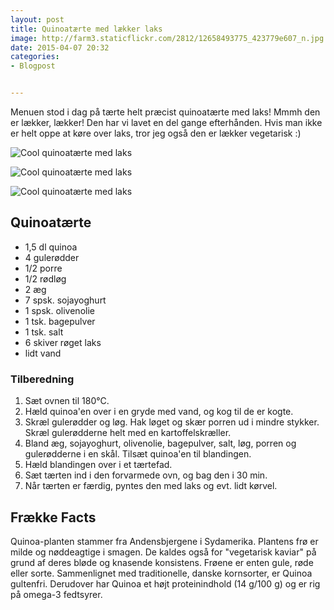 ```yaml
---
layout: post
title: Quinoatærte med lækker laks
image: http://farm3.staticflickr.com/2812/12658493775_423779e607_n.jpg
date: 2015-04-07 20:32
categories:
- Blogpost


---
```

Menuen stod i dag på tærte helt præcist quinoatærte med laks! Mmmh den er lækker, lækker! Den har vi lavet en del gange efterhånden. Hvis man ikke er helt oppe at køre over laks, tror jeg også den er lækker vegetarisk :)



![Cool quinoatærte med laks](http://farm3.staticflickr.com/2812/12658493775_423779e607.jpg)

![Cool quinoatærte med laks](http://farm4.staticflickr.com/3763/12658624223_e300268dcf.jpg)

![Cool quinoatærte med laks](http://farm8.staticflickr.com/7434/12658493635_3d0847d19c.jpg)

## Quinoatærte

- 1,5 dl quinoa
- 4 gulerødder
- 1/2 porre
- 1/2 rødløg
- 2 æg
- 7 spsk. sojayoghurt
- 1 spsk. olivenolie
- 1 tsk. bagepulver
- 1 tsk. salt
- 6 skiver røget laks
- lidt vand

### Tilberedning

1. Sæt ovnen til 180°C.
2. Hæld quinoa'en over i en gryde med vand, og kog til de er kogte.
3. Skræl gulerødder og løg. Hak løget og skær porren ud i mindre stykker. Skræl gulerødderne helt med en kartoffelskræller.
4. Bland æg, sojayoghurt, olivenolie, bagepulver, salt, løg, porren og gulerødderne i en skål. Tilsæt quinoa'en til blandingen.
5. Hæld blandingen over i et tærtefad.
6. Sæt tærten ind i den forvarmede ovn, og bag den i 30 min.
7. Når tærten er færdig, pyntes den med laks og evt. lidt kørvel.



## Frække Facts

Quinoa-planten stammer fra Andensbjergene i Sydamerika. Plantens frø er milde og
nøddeagtige i smagen. De kaldes også for "vegetarisk kaviar" på grund af deres
bløde og knasende konsistens. Frøene er enten gule, røde eller
sorte. Sammenlignet med traditionelle, danske kornsorter, er Quinoa gultenfri.
Derudover har Quinoa et højt proteinindhold (14 g/100 g) og er rig på omega-3
fedtsyrer.
